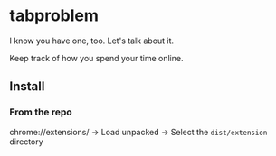 # tabproblem

I know you have one, too. Let's talk about it.

Keep track of how you spend your time online.

## Install

### From the repo
chrome://extensions/ -> Load unpacked -> Select the `dist/extension` directory
